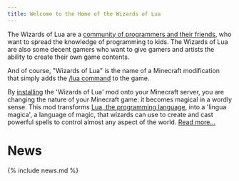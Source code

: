 ```yaml
---
title: Welcome to the Home of the Wizards of Lua
---
```

The Wizards of Lua are a [community of programmers and their friends](/members.html),
who want to spread the knowledge of programming to kids.
The Wizards of Lua are also some decent gamers
who want to give gamers and artists the ability to create their own game contents.

And of course, "Wizards of Lua" is the name of a Minecraft
modification that simply adds the [/lua&nbsp;command](/lua-command.html) to the game.

By [installing](/installation.html) the 'Wizards of Lua' mod
onto your Minecraft server, you are changing the nature of your Minecraft
game: it becomes magical in a wordly sense.
This mod transforms [Lua, the programming language](https://www.lua.org),
into a 'lingua magica', a language of magic, that wizards can use to create
and cast powerful spells to control almost any aspect of the world.
[Read more...](/introduction.html)


# News
{% include news.md %}
